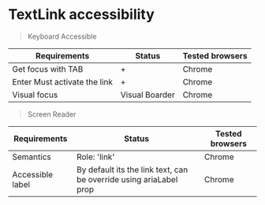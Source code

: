 # TextLink accessibility

> Keyboard Accessible

| Requirements                 | Status         | Tested browsers |
|------------------------------|----------------|-----------------|
| Get focus with TAB           | +              | Chrome          |
| Enter Must activate the link | +              | Chrome          |
| Visual focus                 | Visual Boarder | Chrome          |

> Screen Reader

| Requirements                 | Status         | Tested browsers |
|------------------------------|----------------|-----------------|
| Semantics                    | Role: 'link'   | Chrome          |
| Accessible label             | By default its the link text, can be override using ariaLabel prop | Chrome |
